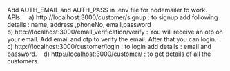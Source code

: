 Add AUTH_EMAIL and AUTH_PASS in .env file for nodemailer to work.
APIs:    
a) http://localhost:3000/customer/signup : to signup add following details : name, address ,phoneNo, email,password    b) http://localhost:3000/email_verification/verify : You will receive an otp on your email. Add email and otp to verify the email. After that you can login.    
c) http://localhost:3000/customer/login : to login add details : email and password.    
d) http://localhost:3000/customer/ : to get details of all the customers.
